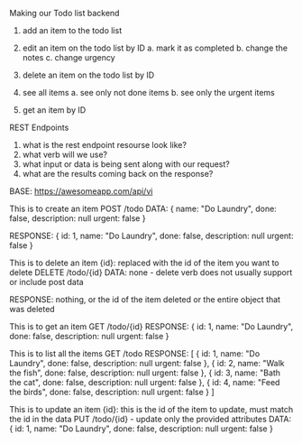 Making our Todo list backend

1. add an item to the todo list

2. edit an item on the todo list by ID
  a. mark it as completed
  b. change the notes
  c. change urgency

3. delete an item on the todo list by ID

4. see all items
  a. see only not done items
  b. see only the urgent items

5. get an item by ID


REST Endpoints
1. what is the rest endpoint resourse look like?
2. what verb will we use?
3. what input or data is being sent along with our request?
4. what are the results coming back on the response?

BASE: https://awesomeapp.com/api/vi

This is to create an item
POST /todo
DATA: {
  name: "Do Laundry",
  done: false,
  description: null
  urgent: false
}

RESPONSE: {
  id: 1,
  name: "Do Laundry",
  done: false,
  description: null
  urgent: false
}

This is to delete an item
{id}: replaced with the id of the item you want to delete
DELETE /todo/{id}
DATA: none - delete verb does not usually support or include post data

RESPONSE: nothing,
    or    the id of the item deleted
    or    the entire object that was deleted

This is to get an item
GET /todo/{id}
RESPONSE: {
  id: 1,
  name: "Do Laundry",
  done: false,
  description: null
  urgent: false
}

This is to list all the items
GET /todo
RESPONSE: [ {
  id: 1,
  name: "Do Laundry",
  done: false,
  description: null
  urgent: false
}, {
  id: 2,
  name: "Walk the fish",
  done: false,
  description: null
  urgent: false
}, {
  id: 3,
  name: "Bath the cat",
  done: false,
  description: null
  urgent: false
}, {
  id: 4,
  name: "Feed the birds",
  done: false,
  description: null
  urgent: false
} ]

This is to update an item
{id}: this is the id of the item to update, must match the id in the data
PUT /todo/{id} - update only the provided attributes
DATA: {
  id: 1,
  name: "Do Laundry",
  done: false,
  description: null
  urgent: false
}